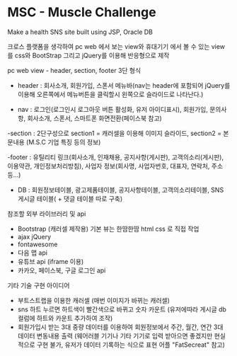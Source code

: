 # MSC - Muscle Challenge
Make a health SNS site built using JSP, Oracle DB 

크로스 플랫폼을 생각하여 pc web 에서 보는 view와 휴대기기 에서 볼 수 있는 view를 css와 BootStrap 그리고 jQuery를 이용해 반응형으로 제작 

pc web view - header, section, footer 3단 형식 

  - header : 회사소개, 회원가입, 스폰서 메뉴바(nav는 header에 포함되어 jQuery를 이용해 오른쪽에서 메뉴버튼을 클릭할시 왼쪽으로 슬라이드로 나타난다.)


  - nav : 로그인(로그인시 로그아웃 버튼 활성화, 유저 아이디표시), 회원가입, 문의사항, 회사소개, 스폰서, 스마트폰 화면전환(페이스북 참고)

  -section : 2단구성으로 section1 = 캐러셀을 이용해 이미지 슬라이드, section2 = 본문내용 (M.S.C 기업 특징 등의 정보)
  
  -footer : 유틸리티 링크(회사소개, 인재채용, 공지사항(게시판), 고객의소리(게시판), 이용약관, 개인정보처리방침), 사업자 정보(회사명, 사업자번호, 대표자, 연락처, 주소 등...)
  
  - DB : 회원정보테이블, 광고제품테이블, 공지사항테이블, 고객의소리테이블, SNS 게시글 테이블( + 댓글 테이블 따로 구축) 


참조할 외부 라이브러리 및 api
- Bootstrap (캐러셀 제작용) 기본 뷰는 한땀한땀 html css 로 직접 작업
- ajax jQuery
- fontawesome
- 다음 맵 api
- 유튜브 api (iframe 이용)
- 카카오, 페이스북, 구글 로그인 api

기타 기술 구현 아이디어
- 부트스트랩을 이용한 캐러셀 (매번 이미지가 바뀌는 캐러셀)
- sns 하트 누르면 하트색이 빨간색으로 바뀌고 숫자 카운트 (유저에따라 게시글 db 컬럼에 하트와 카운트 추가하여 조작)
- 회원가입시 받는 3대 중량 데이터를 이용하여 회원정보에서 주간, 월간, 연간 3대 데이터 변동내용 출력 (웨어러블 기기나 기타 기기로 입력 받아으면 좋겠지만 현실적으로 구현 불가, 유저가 데이터 기록하는 식으로 표현 어플 "FatSecreat" 참고)

